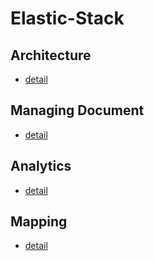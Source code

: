 # Elastic-Stack

## Architecture
- [detail](./architecture/guide.md)


## Managing Document
- [detail](./managing_document.md)

## Analytics 
- [detail](./analytics.md)

## Mapping
- [detail](./mapping.md)

